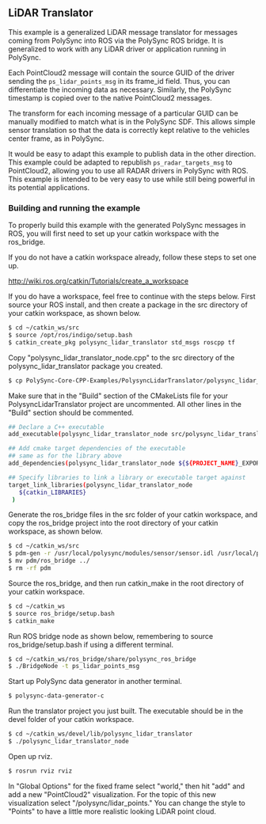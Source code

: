 ## LiDAR Translator

This example is a generalized LiDAR message translator for messages coming from PolySync into ROS via the PolySync ROS bridge. It is generalized to work with any LiDAR driver or application running in PolySync. 

Each PointCloud2 message will contain the source GUID of the driver sending the `ps_lidar_points_msg` in its frame_id field. Thus, you can differentiate the incoming data as necessary. Similarly, the PolySync timestamp is copied over to the native PointCloud2 messages. 

The transform for each incoming message of a particular GUID can be manually modified to match what is in the PolySync SDF. This allows simple sensor translation so that the data is correctly kept relative to the vehicles center frame, as in PolySync. 

It would be easy to adapt this example to publish data in the other direction. This example could be adapted to republish `ps_radar_targets_msg` to PointCloud2, allowing you to use all RADAR drivers in PolySync with ROS. This example is intended to be very easy to use while still being powerful in its potential applications.

### Building and running the example

To properly build this example with the generated PolySync messages in ROS, you will first need to set up your catkin workspace with the ros_bridge.

If you do not have a catkin workspace already, follow these steps to set one up.

http://wiki.ros.org/catkin/Tutorials/create_a_workspace

If you do have a workspace, feel free to continue with the steps below. First source your ROS install, and then create a package in the src directory of your catkin workspace, as shown below.

```bash
$ cd ~/catkin_ws/src
$ source /opt/ros/indigo/setup.bash
$ catkin_create_pkg polysync_lidar_translator std_msgs roscpp tf
```

Copy "polysync_lidar_translator_node.cpp" to the src directory of the polysync_lidar_translator package you created.

```bash
$ cp PolySync-Core-CPP-Examples/PolysyncLidarTranslator/polysync_lidar_translator_node.cpp ~/catkin_ws/src/polysync_lidar_translator/src/
```

Make sure that in the "Build" section of the CMakeLists file for your PolysyncLidarTranslator project are uncommented. All other lines in the "Build" section should be commented.

```bash
## Declare a C++ executable
add_executable(polysync_lidar_translator_node src/polysync_lidar_translator_node.cpp)

## Add cmake target dependencies of the executable
## same as for the library above
add_dependencies(polysync_lidar_translator_node ${${PROJECT_NAME}_EXPORTED_TARGETS} ${catkin_EXPORTED_TARGETS})

## Specify libraries to link a library or executable target against
target_link_libraries(polysync_lidar_translator_node
   ${catkin_LIBRARIES}
 )
```

Generate the ros_bridge files in the src folder of your catkin workspace, and copy the ros_bridge project into the root directory of your catkin workspace, as shown below.

```bash
$ cd ~/catkin_ws/src
$ pdm-gen -r /usr/local/polysync/modules/sensor/sensor.idl /usr/local/polysync/modules/navigation/navigation.idl /usr/local/polysync/modules/control/control.idl /usr/local/polysync/modules/dtc/dtc.idl
$ mv pdm/ros_bridge ../
$ rm -rf pdm
```

Source the ros_bridge, and then run catkin_make in the root directory of your catkin workspace.

```bash
$ cd ~/catkin_ws
$ source ros_bridge/setup.bash
$ catkin_make
```

Run ROS bridge node as shown below, remembering to source ros_bridge/setup.bash if using a different terminal.

```bash
$ cd ~/catkin_ws/ros_bridge/share/polysync_ros_bridge
$ ./BridgeNode -t ps_lidar_points_msg
```

Start up PolySync data generator in another terminal.

```bash
$ polysync-data-generator-c
```

Run the translator project you just built. The executable should be in the devel folder of your catkin workspace.

```bash
$ cd ~/catkin_ws/devel/lib/polysync_lidar_translator
$ ./polysync_lidar_translator_node
```

Open up rviz.

```bash
$ rosrun rviz rviz
```

In "Global Options" for the fixed frame select "world," then hit "add" and add a new "PointCloud2" visualization. For the topic of this new visualization select "/polysync/lidar_points." You can change the style to "Points" to have a little more realistic looking LiDAR point cloud.
